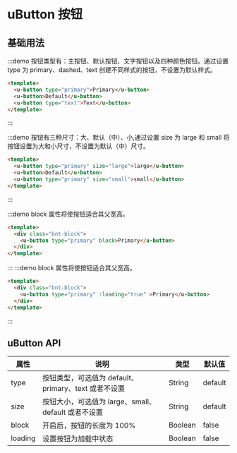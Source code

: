 # uButton 按钮

## 基础用法

:::demo 按钮类型有：主按钮、默认按钮、文字按钮以及四种颜色按钮。通过设置 type 为 primary、dashed、text 创建不同样式的按钮，不设置为默认样式。

```html
<template>
  <u-button type="primary">Primary</u-button>
  <u-button>Default</u-button>
  <u-button type="text">Text</u-button>
</template>
```

:::

:::demo 按钮有三种尺寸：大、默认（中）、小,通过设置 size 为 large 和 small 将按钮设置为大和小尺寸，不设置为默认（中）尺寸。

```html
<template>
  <u-button type="primary" size="large">large</u-button>
  <u-button>Default</u-button>
  <u-button type="primary" size="small">small</u-button>
</template>
```

:::

:::demo block 属性将使按钮适合其父宽高。

```html
<template>
  <div class="bnt-block">
    <u-button type="primary" block>Primary</u-button>
  </div>
</template>
```

:::
:::demo block 属性将使按钮适合其父宽高。

```html
<template>
  <div class="bnt-block">
    <u-button type="primary" :loading="true" >Primary</u-button>
  </div>
</template>
```

:::


## uButton API

| 属性  | 说明                                                 | 类型    | 默认值  |
| ----- | ---------------------------------------------------- | ------- | ------- |
| type  | 按钮类型，可选值为 default、primary、text 或者不设置 | String  | default |
| size  | 按钮大小，可选值为 large、small、default 或者不设置  | String  | default |
| block | 开启后，按钮的长度为 100%                            | Boolean | false   |
| loading | 设置按钮为加载中状态                           | Boolean | false   |
